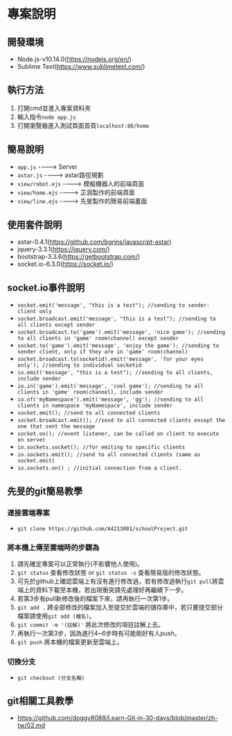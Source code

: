 # 專案說明

## 開發環境
* Node.js-v10.14.0(https://nodejs.org/en/)
* Sublime Text(https://www.sublimetext.com/)

## 執行方法
1. 打開cmd並進入專案資料夾
2. 輸入指令```node app.js```
3. 打開瀏覽器進入測試頁面首頁```localhost:80/home```

## 簡易說明
+ ```app.js``` ----> Server
+ ```astar.js``` ----> astar路徑規劃
+ ```view/robot.ejs``` ----> 模擬機器人的前端頁面
+ ```view/home.ejs``` ----> 芷涵製作的前端頁面
+ ```view/line.ejs``` ----> 先旻製作的簡易前端畫面

## 使用套件說明
+ astar-0.4.1(https://github.com/bgrins/javascript-astar)
+ jquery-3.3.1(https://jquery.com/)
+ bootstrap-3.3.6(https://getbootstrap.com/)
+ socket.io-6.3.0(https://socket.io/)

## socket.io事件說明
+ ```socket.emit('message', "this is a test"); //sending to sender-client only```
+ ```socket.broadcast.emit('message', "this is a test"); //sending to all clients except sender```
+ ```socket.broadcast.to('game').emit('message', 'nice game'); //sending to all clients in 'game' room(channel) except sender```
+ ```socket.to('game').emit('message', 'enjoy the game'); //sending to sender client, only if they are in 'game' room(channel)```
+ ```socket.broadcast.to(socketid).emit('message', 'for your eyes only'); //sending to individual socketid```
+ ```io.emit('message', "this is a test"); //sending to all clients, include sender```
+ ```io.in('game').emit('message', 'cool game'); //sending to all clients in 'game' room(channel), include sender```
+ ```io.of('myNamespace').emit('message', 'gg'); //sending to all clients in namespace 'myNamespace', include sender```
+ ```socket.emit(); //send to all connected clients```
+ ```socket.broadcast.emit(); //send to all connected clients except the one that sent the message```
+ ```socket.on(); //event listener, can be called on client to execute on server```
+ ```io.sockets.socket(); //for emiting to specific clients```
+ ```io.sockets.emit(); //send to all connected clients (same as socket.emit)```
+ ```io.sockets.on() ; //initial connection from a client.```

## 先旻的git簡易教學
### 連接雲端專案
+ ```git clone https://github.com/A4213001/schoolProject.git```

### 將本機上傳至雲端時的步驟為
1. 請先確定專案可以正常執行(不影響他人使用)。
2. ```git status``` 查看修改狀態 or ```git status -s``` 查看簡易版的修改狀態。
3. 可先於github上確認雲端上有沒有進行修改過，若有修改過執行```git pull```將雲端上的資料下載至本機，若出現衝突請先處理好再繼續下一步。
4. 若第3步有pull新修改後的檔案下來，請再執行一次第1步。
5. ```git add .``` 將全部修改的檔案加入至提交於雲端的儲存庫中，若只要提交部分檔案請使用```git add (檔名)```。
6. ```git commit -m '(註解)'``` 將此次修改的項目註解上去。
7. 再執行一次第3步，因為進行4~6步時有可能剛好有人push。
8. ```git push``` 將本機的檔案更新至雲端上。

### 切換分支
+ ```git checkout (分支名稱)```

## git相關工具教學
* https://github.com/doggy8088/Learn-Git-in-30-days/blob/master/zh-tw/02.md